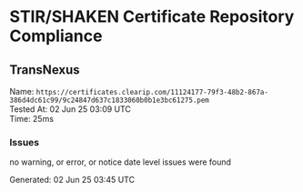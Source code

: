 # STIR/SHAKEN Certificate Repository Compliance

## TransNexus

Name: `https://certificates.clearip.com/11124177-79f3-48b2-867a-386d4dc61c99/9c24847d637c1833060b0b1e3bc61275.pem`\
Tested At: 02 Jun 25 03:09 UTC\
Time: 25ms

### Issues

no warning, or error, or notice date level issues were found

Generated: 02 Jun 25 03:45 UTC